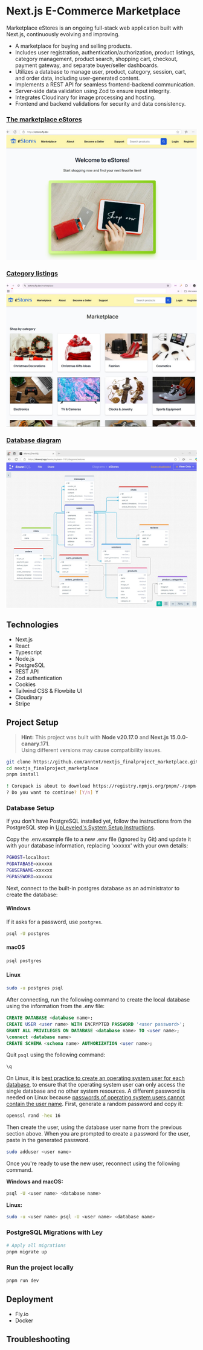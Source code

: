 # Next.js E-Commerce Marketplace

Marketplace eStores is an ongoing full-stack web application built with Next.js, continuously evolving and improving.

- A marketplace for buying and selling products.
- Includes user registration, authentication/authorization, product listings, category management, product search, shopping cart, checkout, payment gateway, and separate buyer/seller dashboards.
- Utilizes a database to manage user, product, category, session, cart, and order data, including user-generated content.
- Implements a REST API for seamless frontend-backend communication.
- Server-side data validation using Zod to ensure input integrity.
- Integrates Cloudinary for image processing and hosting.
- Frontend and backend validations for security and data consistency.

### [The marketplace eStores](https://estores.fly.dev/)

![alt text](./public/images/eStores.jpg)

### [Category listings](https://estores.fly.dev/marketplace)

![alt text](./public/images/marketplace.jpg)

### [Database diagram](https://drawsql.app/teams/myteam-1161/diagrams/estores)

![alt text](./public/images/drawsql_2.jpg)

## Technologies

- Next.js
- React
- Typescript
- Node.js
- PostgreSQL
- REST API
- Zod authentication
- Cookies
- Tailwind CSS & Flowbite UI
- Cloudinary
- Stripe

## Project Setup

> **Hint:** This project was built with **Node v20.17.0** and **Next.js 15.0.0-canary.171**.  
> Using different versions may cause compatibility issues.

```bash
git clone https://github.com/anntnt/nextjs_finalproject_marketplace.git
cd nextjs_finalproject_marketplace
pnpm install
```

```bash
! Corepack is about to download https://registry.npmjs.org/pnpm/-/pnpm-9.11.0.tgz
? Do you want to continue? [Y/n] Y
```

### Database Setup

If you don't have PostgreSQL installed yet, follow the instructions from the PostgreSQL step in [UpLeveled's System Setup Instructions](https://github.com/upleveled/system-setup/blob/master/readme.md).

Copy the .env.example file to a new .env file (ignored by Git) and update it with your database information, replacing 'xxxxxx' with your own details:

```bash
PGHOST=localhost
PGDATABASE=xxxxxx
PGUSERNAME=xxxxxx
PGPASSWORD=xxxxxx
```

Next, connect to the built-in postgres database as an administrator to create the database:

#### Windows

If it asks for a password, use `postgres`.

```bash
psql -U postgres
```

#### macOS

```bash
psql postgres
```

#### Linux

```bash
sudo -u postgres psql
```

After connecting, run the following command to create the local database using the information from the .env file:

```sql
CREATE DATABASE <database name>;
CREATE USER <user name> WITH ENCRYPTED PASSWORD '<user password>';
GRANT ALL PRIVILEGES ON DATABASE <database name> TO <user name>;
\connect <database name>
CREATE SCHEMA <schema name> AUTHORIZATION <user name>;
```

Quit `psql` using the following command:

```bash
\q
```

On Linux, it is [best practice to create an operating system user for each database](https://docs.redhat.com/en/documentation/red_hat_enterprise_linux/9/html/configuring_and_using_database_servers/using-postgresql_configuring-and-using-database-servers#con_postgresql-users_using-postgresql), to ensure that the operating system user can only access the single database and no other system resources. A different password is needed on Linux because [passwords of operating system users cannot contain the user name](https://github.com/upleveled/system-setup/issues/74). First, generate a random password and copy it:

```bash
openssl rand -hex 16
```

Then create the user, using the database user name from the previous section above. When you are prompted to create a password for the user, paste in the generated password.

```bash
sudo adduser <user name>
```

Once you're ready to use the new user, reconnect using the following command.

**Windows and macOS:**

```bash
psql -U <user name> <database name>
```

**Linux:**

```bash
sudo -u <user name> psql -U <user name> <database name>
```

### PostgreSQL Migrations with Ley

```bash
# Apply all migrations
pnpm migrate up
```

### Run the project locally

```bash
pnpm run dev
```

## Deployment

- Fly.io
- Docker

## Troubleshooting

